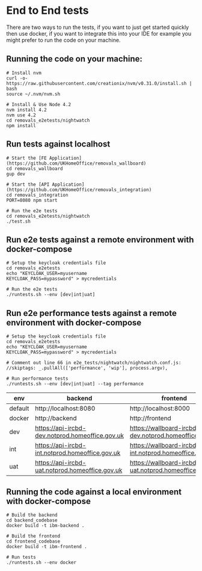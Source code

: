# End to End tests 

There are two ways to run the tests, if you want to just get started quickly then use docker, if you want to integrate this into your IDE for example you might prefer to run the code on your machine.


## Running the code on your machine:
```shell
# Install nvm
curl -o- https://raw.githubusercontent.com/creationix/nvm/v0.31.0/install.sh | bash
source ~/.nvm/nvm.sh

# Install & Use Node 4.2
nvm install 4.2
nvm use 4.2
cd removals_e2etests/nightwatch
npm install
```

## Run tests against localhost
```shell
# Start the [FE Application] (https://github.com/UKHomeOffice/removals_wallboard)
cd removals_wallboard
gup dev

# Start the [API Application] (https://github.com/UKHomeOffice/removals_integration)
cd removals_integration
PORT=8080 npm start

# Run the e2e tests
cd removals_e2etests/nightwatch
./test.sh
```

## Run e2e tests against a remote environment with docker-compose
```shell
# Setup the keycloak credentials file
cd removals_e2etests
echo "KEYCLOAK_USER=myusername
KEYCLOAK_PASS=mypassword" > mycredentials

# Run the e2e tests
./runtests.sh --env [dev|int|uat]
```

## Run e2e performance tests against a remote environment with docker-compose
```shell
# Setup the keycloak credentials file
cd removals_e2etests
echo "KEYCLOAK_USER=myusername
KEYCLOAK_PASS=mypassword" > mycredentials

# Comment out line 66 in e2e_tests/nightwatch/nightwatch.conf.js:
//skiptags: _.pullAll(['performance', 'wip'], process.argv),

# Run performance tests
./runtests.sh --env [dev|int|uat] --tag performance
```

| env | backend | frontend |
| --- | ------- | -------- |
| default | http://localhost:8080 | http://localhost:8000 |
| docker | http://backend | http://frontend |
| dev | https://api-ircbd-dev.notprod.homeoffice.gov.uk | https://wallboard-ircbd-dev.notprod.homeoffice.gov.uk |
| int | https://api-ircbd-int.notprod.homeoffice.gov.uk | https://wallboard-ircbd-int.notprod.homeoffice.gov.uk |
| uat | https://api-ircbd-uat.notprod.homeoffice.gov.uk | https://wallboard-ircbd-uat.notprod.homeoffice.gov.uk |

## Running the code against a local environment with docker-compose
```shell
# Build the backend
cd backend_codebase
docker build -t ibm-backend .

# Build the frontend
cd frontend_codebase
docker build -t ibm-frontend .

# Run tests
./runtests.sh --env docker
```